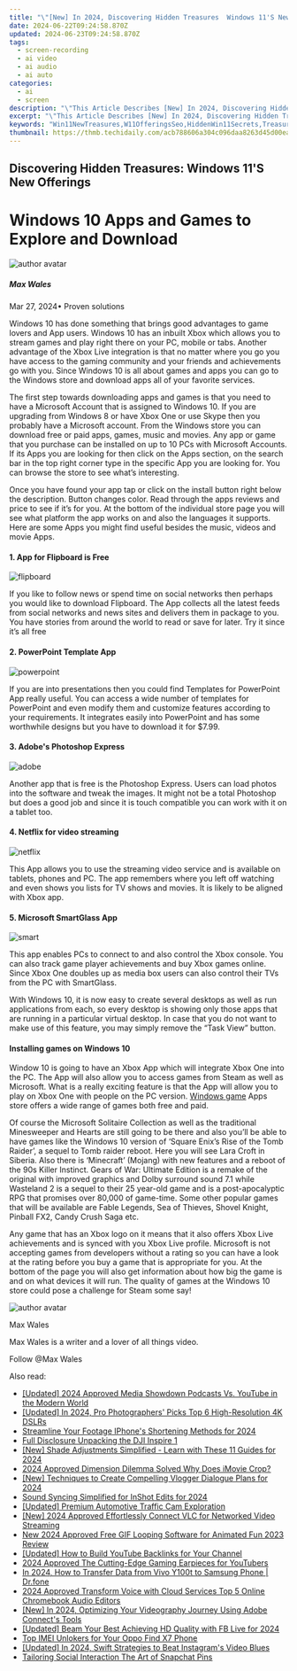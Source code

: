 ```yaml
---
title: "\"[New] In 2024, Discovering Hidden Treasures  Windows 11'S New Offerings\""
date: 2024-06-22T09:24:58.870Z
updated: 2024-06-23T09:24:58.870Z
tags: 
  - screen-recording
  - ai video
  - ai audio
  - ai auto
categories: 
  - ai
  - screen
description: "\"This Article Describes [New] In 2024, Discovering Hidden Treasures: Windows 11'S New Offerings\""
excerpt: "\"This Article Describes [New] In 2024, Discovering Hidden Treasures: Windows 11'S New Offerings\""
keywords: "Win11NewTreasures,W11OfferingsSeo,HiddenWin11Secrets,TreasuresInWindows11,Windows11UpdateFinds,NewWins11Gems,DiscoverWin11Deals"
thumbnail: https://thmb.techidaily.com/acb788606a304c096daa8263d45d00ea2b9351615c5d83ea5a34a4991c1927bf.jpg
---
```


## Discovering Hidden Treasures: Windows 11'S New Offerings

# Windows 10 Apps and Games to Explore and Download

![author avatar](https://images.wondershare.com/filmora/article-images/max-wales-author.jpg)

##### Max Wales

 Mar 27, 2024• Proven solutions

Windows 10 has done something that brings good advantages to game lovers and App users. Windows 10 has an inbuilt Xbox which allows you to stream games and play right there on your PC, mobile or tabs. Another advantage of the Xbox Live integration is that no matter where you go you have access to the gaming community and your friends and achievements go with you. Since Windows 10 is all about games and apps you can go to the Windows store and download apps all of your favorite services.

The first step towards downloading apps and games is that you need to have a Microsoft Account that is assigned to Windows 10\. If you are upgrading from Windows 8 or have Xbox One or use Skype then you probably have a Microsoft account. From the Windows store you can download free or paid apps, games, music and movies. Any app or game that you purchase can be installed on up to 10 PCs with Microsoft Accounts. If its Apps you are looking for then click on the Apps section, on the search bar in the top right corner type in the specific App you are looking for. You can browse the store to see what’s interesting.

Once you have found your app tap or click on the install button right below the description. Button changes color. Read through the apps reviews and price to see if it’s for you. At the bottom of the individual store page you will see what platform the app works on and also the languages it supports. Here are some Apps you might find useful besides the music, videos and movie Apps.

#### 1. App for Flipboard is Free

![flipboard](https://images.wondershare.com/filmora/article-images/flipboard.jpg)

If you like to follow news or spend time on social networks then perhaps you would like to download Flipboard. The App collects all the latest feeds from social networks and news sites and delivers them in package to you. You have stories from around the world to read or save for later. Try it since it’s all free

#### 2. PowerPoint Template App

![powerpoint](https://images.wondershare.com/filmora/article-images/powerpoint.jpg)

If you are into presentations then you could find Templates for PowerPoint App really useful. You can access a wide number of templates for PowerPoint and even modify them and customize features according to your requirements. It integrates easily into PowerPoint and has some worthwhile designs but you have to download it for $7.99.

#### 3. Adobe's Photoshop Express

![adobe](https://images.wondershare.com/filmora/article-images/adobe.png)

Another app that is free is the Photoshop Express. Users can load photos into the software and tweak the images. It might not be a total Photoshop but does a good job and since it is touch compatible you can work with it on a tablet too.

#### 4. Netflix for video streaming

![netflix](https://images.wondershare.com/filmora/article-images/netflix.jpg)

This App allows you to use the streaming video service and is available on tablets, phones and PC. The app remembers where you left off watching and even shows you lists for TV shows and movies. It is likely to be aligned with Xbox app.

#### 5. Microsoft SmartGlass App

![smart](https://images.wondershare.com/filmora/article-images/smart.jpg)

This app enables PCs to connect to and also control the Xbox console. You can also track game player achievements and buy Xbox games online. Since Xbox One doubles up as media box users can also control their TVs from the PC with SmartGlass.

With Windows 10, it is now easy to create several desktops as well as run applications from each, so every desktop is showing only those apps that are running in a particular virtual desktop. In case that you do not want to make use of this feature, you may simply remove the “Task View” button.

#### Installing games on Windows 10

Window 10 is going to have an Xbox App which will integrate Xbox One into the PC. The App will also allow you to access games from Steam as well as Microsoft. What is a really exciting feature is that the App will allow you to play on Xbox One with people on the PC version. [Windows game](https://tools.techidaily.com/wondershare/filmora/download/) Apps store offers a wide range of games both free and paid.

Of course the Microsoft Solitaire Collection as well as the traditional Minesweeper and Hearts are still going to be there and also you’ll be able to have games like the Windows 10 version of ‘Square Enix’s Rise of the Tomb Raider’, a sequel to Tomb raider reboot. Here you will see Lara Croft in Siberia. Also there is ‘Minecraft’ (Mojang) with new features and a reboot of the 90s Killer Instinct. Gears of War: Ultimate Edition is a remake of the original with improved graphics and Dolby surround sound 7.1 while Wasteland 2 is a sequel to their 25 year-old game and is a post-apocalyptic RPG that promises over 80,000 of game-time. Some other popular games that will be available are Fable Legends, Sea of Thieves, Shovel Knight, Pinball FX2, Candy Crush Saga etc.

Any game that has an Xbox logo on it means that it also offers Xbox Live achievements and is synced with you Xbox Live profile. Microsoft is not accepting games from developers without a rating so you can have a look at the rating before you buy a game that is appropriate for you. At the bottom of the page you will also get information about how big the game is and on what devices it will run. The quality of games at the Windows 10 store could pose a challenge for Steam some say!

![author avatar](https://images.wondershare.com/filmora/article-images/max-wales-author.jpg)

Max Wales

Max Wales is a writer and a lover of all things video.

Follow @Max Wales


<ins class="adsbygoogle"
     style="display:block"
     data-ad-format="autorelaxed"
     data-ad-client="ca-pub-7571918770474297"
     data-ad-slot="1223367746"></ins>



<ins class="adsbygoogle"
     style="display:block"
     data-ad-client="ca-pub-7571918770474297"
     data-ad-slot="8358498916"
     data-ad-format="auto"
     data-full-width-responsive="true"></ins>


<span class="atpl-alsoreadstyle">Also read:</span>
<div><ul>
<li><a href="https://fox-hovers.techidaily.com/updated-2024-approved-media-showdown-podcasts-vs-youtube-in-the-modern-world/"><u>[Updated] 2024 Approved  Media Showdown  Podcasts Vs. YouTube in the Modern World</u></a></li>
<li><a href="https://fox-hovers.techidaily.com/updated-in-2024-pro-photographers-picks-top-6-high-resolution-4k-dslrs/"><u>[Updated] In 2024, Pro Photographers' Picks  Top 6 High-Resolution 4K DSLRs</u></a></li>
<li><a href="https://fox-hovers.techidaily.com/streamline-your-footage-iphones-shortening-methods-for-2024/"><u>Streamline Your Footage  IPhone's Shortening Methods for 2024</u></a></li>
<li><a href="https://fox-hovers.techidaily.com/full-disclosure-unpacking-the-dji-inspire-1/"><u>Full Disclosure  Unpacking the DJI Inspire 1</u></a></li>
<li><a href="https://fox-hovers.techidaily.com/new-shade-adjustments-simplified-learn-with-these-11-guides-for-2024/"><u>[New] Shade Adjustments Simplified - Learn with These 11 Guides for 2024</u></a></li>
<li><a href="https://fox-hovers.techidaily.com/2024-approved-dimension-dilemma-solved-why-does-imovie-crop/"><u>2024 Approved  Dimension Dilemma Solved  Why Does iMovie Crop?</u></a></li>
<li><a href="https://fox-hovers.techidaily.com/new-techniques-to-create-compelling-vlogger-dialogue-plans-for-2024/"><u>[New] Techniques to Create Compelling Vlogger Dialogue Plans for 2024</u></a></li>
<li><a href="https://fox-hovers.techidaily.com/sound-syncing-simplified-for-inshot-edits-for-2024/"><u>Sound Syncing Simplified for InShot Edits for 2024</u></a></li>
<li><a href="https://fox-hovers.techidaily.com/updated-premium-automotive-traffic-cam-exploration/"><u>[Updated] Premium Automotive Traffic Cam Exploration</u></a></li>
<li><a href="https://fox-hovers.techidaily.com/new-2024-approved-effortlessly-connect-vlc-for-networked-video-streaming/"><u>[New] 2024 Approved  Effortlessly Connect  VLC for Networked Video Streaming</u></a></li>
<li><a href="https://smart-video-editing.techidaily.com/new-2024-approved-free-gif-looping-software-for-animated-fun-2023-review/"><u>New 2024 Approved Free GIF Looping Software for Animated Fun 2023 Review</u></a></li>
<li><a href="https://facebook-video-share.techidaily.com/updated-how-to-build-youtube-backlinks-for-your-channel/"><u>[Updated] How to Build YouTube Backlinks for Your Channel</u></a></li>
<li><a href="https://youtube-help.techidaily.com/2024-approved-the-cutting-edge-gaming-earpieces-for-youtubers/"><u>2024 Approved  The Cutting-Edge Gaming Earpieces for YouTubers</u></a></li>
<li><a href="https://android-transfer.techidaily.com/in-2024-how-to-transfer-data-from-vivo-y100t-to-samsung-phone-drfone-by-drfone-transfer-from-android-transfer-from-android/"><u>In 2024, How to Transfer Data from Vivo Y100t to Samsung Phone | Dr.fone</u></a></li>
<li><a href="https://article-knowledge.techidaily.com/2024-approved-transform-voice-with-cloud-services-top-5-online-chromebook-audio-editors/"><u>2024 Approved  Transform Voice with Cloud Services  Top 5 Online Chromebook Audio Editors</u></a></li>
<li><a href="https://screen-activity-recording.techidaily.com/new-in-2024-optimizing-your-videography-journey-using-adobe-connects-tools/"><u>[New] In 2024, Optimizing Your Videography Journey Using Adobe Connect's Tools</u></a></li>
<li><a href="https://facebook-videos.techidaily.com/updated-beam-your-best-achieving-hd-quality-with-fb-live-for-2024/"><u>[Updated] Beam Your Best  Achieving HD Quality with FB Live for 2024</u></a></li>
<li><a href="https://sim-unlock.techidaily.com/top-imei-unlokers-for-your-oppo-find-x7-phone-by-drfone-android/"><u>Top IMEI Unlokers for Your Oppo Find X7 Phone</u></a></li>
<li><a href="https://instagram-videos.techidaily.com/updated-in-2024-swift-strategies-to-beat-instagrams-video-blues/"><u>[Updated] In 2024, Swift Strategies to Beat Instagram's Video Blues</u></a></li>
<li><a href="https://tiktok-videos.techidaily.com/tailoring-social-interaction-the-art-of-snapchat-pins/"><u>Tailoring Social Interaction  The Art of Snapchat Pins</u></a></li>
</ul></div>
